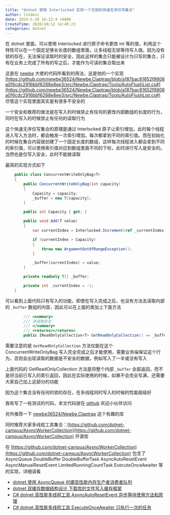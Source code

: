 ```yaml
---
title: "dotnet 使用 Interlocked 实现一个无锁的快速无序仅写集合"
author: lindexi
date: 2024-5-20 16:22:4 +0800
CreateTime: 2020/10/12 14:40:23
categories: dotnet
---
```


在 dotnet 里面，可以使用 Interlocked 进行原子命令更改 int 等的值，利用这个特性可以在一个固定足够长长度的数组里面，让多线程无锁等待写入值。因为没有锁的存在，无法保证读取时的安全，因此这样的集合只能被设计为只写的集合，只有在业务上完成了所有的写之后，才能作为可读的集合取出来

<!--more-->


<!-- CreateTime:2020/10/12 14:40:23 -->



这是在 [newbe](https://www.newbe.pro/ ) 大佬的代码所看到的用法，这是他的一个实现 [https://github.com/newbe36524/Newbe.Claptrap/blob/a187bac81652f9808a0f6cdc2916bbf6288e8ee3/src/Newbe.Claptrap/Tools/AutoFlushList.cs#](https://github.com/newbe36524/Newbe.Claptrap/blob/a187bac81652f9808a0f6cdc2916bbf6288e8ee3/src/Newbe.Claptrap/Tools/AutoFlushList.cs#) 尽管这个实现里面其实是有很多不安全的

一个安全和推荐的做法是在写入的时候禁止有任何的更改内部数组的长度的行为，同时在写入的时候禁止有任何的读取行为

这个快速无序仅写集合的原理是通过 Interlocked 原子让索引增加，此时每个线程进入写入方法时，都会触发一次索引增加，每次都拿到不同的索引值。而在初始化的时候在集合内容就创建了一个固定长度的数组，这样每次线程进入都会拿到不同的索引值，可以使用索引值对应到数组里面不同的下标，此时进行写入是安全的。当然也是仅写入安全，此时不能做读取

最简的实现方式如下

```csharp
    public class ConcurrentWriteOnlyBag<T>
    {
        public ConcurrentWriteOnlyBag(int capacity)
        {
            Capacity = capacity;
            _buffer = new T[capacity];
        }

        public int Capacity { get; }

        public void Add(T value)
        {
            var currentIndex = Interlocked.Increment(ref _currentIndex);

            if (currentIndex > Capacity)
            {
                throw new ArgumentOutOfRangeException();
            }

            _buffer[currentIndex] = value;
        }

        private readonly T[] _buffer;

        private int _currentIndex = -1;
    }
```

可以看到上面代码只有写入的功能，即使在写入完成之后，也没有方法去读取内部的 `_buffer` 数组的内容，因此可以在上面的类加上下面方法

```csharp
        /// <summary>
        /// 非线程安全
        /// </summary>
        /// <returns></returns>
        public IReadOnlyCollection<T> GetReadOnlyCollection() => _buffer;
```

需要注意的是 `GetReadOnlyCollection` 方法仅能在这个 ConcurrentWriteOnlyBag 写入完全完成之后才能使用，需要业务端保证这个行为，否则会出现读取的数据是不安全的数据，例如写入了一半或没有写入

上面代码的 GetReadOnlyCollection 方法是将整个内部 `_buffer` 全部返回，而不是将当前已写入的索引返回，因此在实际使用的时候，如果不会完全写满，还需要大家自己加上这部分的功能

因为这个集合没有任何的锁的存在，在多线程同时写入的时候的性能超级好

我有写了一些测试的代码，本文代码放在 [github](https://github.com/lindexi/lindexi_gd/tree/3efbbbdd/JeekoheabeNurnurdawjerewear ) 欢迎小伙伴访问

另外推荐一下 [newbe36524/Newbe.Claptrap](https://github.com/newbe36524/Newbe.Claptrap ) 这个有趣的库

同时推荐大家多线程工具集合：[https://github.com/dotnet-campus/AsyncWorkerCollection](https://github.com/dotnet-campus/AsyncWorkerCollection) 开源库

在 [https://github.com/dotnet-campus/AsyncWorkerCollection](https://github.com/dotnet-campus/AsyncWorkerCollection) 包含了 AsyncQueue DoubleBuffer DoubleBufferTask AsyncAutoResetEvent AsyncManualResetEvent LimitedRunningCountTask ExecuteOnceAwaiter 等的实现，详细请看

- [dotnet 使用 AsyncQueue 创建高性能内存生产者消费者队列](https://blog.lindexi.com/post/dotnet-%E4%BD%BF%E7%94%A8-AsyncQueue-%E5%88%9B%E5%BB%BA%E9%AB%98%E6%80%A7%E8%83%BD%E5%86%85%E5%AD%98%E7%94%9F%E4%BA%A7%E8%80%85%E6%B6%88%E8%B4%B9%E8%80%85%E9%98%9F%E5%88%97.html )
- [dotnet 双缓存数据结构设计 下载库的文件写入缓存框架](https://blog.lindexi.com/post/dotnet-%E5%8F%8C%E7%BC%93%E5%AD%98%E6%95%B0%E6%8D%AE%E7%BB%93%E6%9E%84%E8%AE%BE%E8%AE%A1-%E4%B8%8B%E8%BD%BD%E5%BA%93%E7%9A%84%E6%96%87%E4%BB%B6%E5%86%99%E5%85%A5%E7%BC%93%E5%AD%98%E6%A1%86%E6%9E%B6.html )
- [C# dotnet 高性能多线程工具 AsyncAutoResetEvent 异步等待使用方法和原理](https://blog.lindexi.com/post/C-dotnet-%E9%AB%98%E6%80%A7%E8%83%BD%E5%A4%9A%E7%BA%BF%E7%A8%8B%E5%B7%A5%E5%85%B7-AsyncAutoResetEvent-%E5%BC%82%E6%AD%A5%E7%AD%89%E5%BE%85%E4%BD%BF%E7%94%A8%E6%96%B9%E6%B3%95%E5%92%8C%E5%8E%9F%E7%90%86.html )
- [C# dotnet 高性能多线程工具 ExecuteOnceAwaiter 只执行一次的任务](https://lindexi.gitee.io/post/C-dotnet-%E9%AB%98%E6%80%A7%E8%83%BD%E5%A4%9A%E7%BA%BF%E7%A8%8B%E5%B7%A5%E5%85%B7-ExecuteOnceAwaiter-%E5%8F%AA%E6%89%A7%E8%A1%8C%E4%B8%80%E6%AC%A1%E7%9A%84%E4%BB%BB%E5%8A%A1.html )



